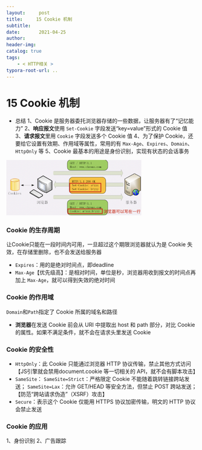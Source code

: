 ```yaml
---
layout:     post
title:     15 Cookie 机制
subtitle:  
date:       2021-04-25
author:     
header-img: 
catalog: true
tags:
    - < HTTP相关 >
typora-root-url: ..
---
```



# 15 Cookie 机制

-   总结
1、Cookie 是服务器委托浏览器存储的一些数据，让服务器有了“记忆能力”
2、**响应报文**使用 `Set-Cookie` 字段发送“key=value”形式的 Cookie 值
3、**请求报文**里用 `Cookie` 字段发送多个 Cookie 值
4、为了保护 Cookie，还要给它设置有效期、作用域等属性，常用的有 `Max-Age`、`Expires`、`Domain`、`HttpOnly` 等
5、Cookie 最基本的用途是身份识别，实现有状态的会话事务

<img src="/../img/assets_2019/image-20210425210330308.png" alt="image-20210425210330308" style="zoom:35%;" />

### Cookie 的生存周期
让Cookie只能在一段时间内可用，一旦超过这个期限浏览器就认为是 Cookie 失效，在存储里删除，也不会发送给服务器

-   `Expires`：用的是绝对时间点，即deadline
-   `Max-Age`【优先级高】：是相对时间，单位是秒，浏览器用收到报文的时间点再加上 `Max-Age`，就可以得到失效的绝对时间

### Cookie 的作用域
`Domain`和`Path`指定了 Cookie 所属的域名和路径
-   **浏览器**在发送 Cookie 前会从 URI 中提取出 host 和 path 部分，对比 Cookie 的属性。如果不满足条件，就不会在请求头里发送 Cookie

### Cookie 的安全性
-   `HttpOnly`：此 Cookie 只能通过浏览器 HTTP 协议传输，禁止其他方式访问【JS引擎就会禁用document.cookie 等一切相关的 API，就不会有脚本攻击】
-   `SameSite`：
`SameSite=Strict`：严格限定 Cookie 不能随着跳转链接跨站发送；
`SameSite=Lax`：允许 GET/HEAD 等安全方法，但禁止 POST 跨站发送；
【防范“跨站请求伪造”（XSRF）攻击】
-   `Secure`：表示这个 Cookie 仅能用 HTTPS 协议加密传输，明文的 HTTP 协议会禁止发送

### Cookie 的应用
1、身份识别
2、广告跟踪


